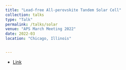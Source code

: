 ```yaml
---
title: "Lead-free All-perovskite Tandem Solar Cell"
collection: talks
type: "Talk"
permalink: /talks/solar
venue: "APS March Meeting 2022"
date: 2022-03
location: "Chicago, Illinois"


---
```

- [Link](https://scholar.google.com/citations?view_op=view_citation&hl=en&user=QdAl8vwAAAAJ&sortby=pubdate&citation_for_view=QdAl8vwAAAAJ:9yKSN-GCB0IC)
